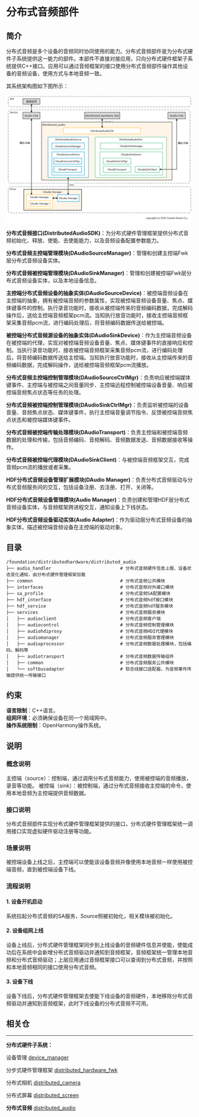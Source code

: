 # **分布式音频部件**

## **简介**

分布式音频是多个设备的音频同时协同使用的能力。分布式音频部件是为分布式硬件子系统提供这一能力的部件。本部件不直接对接应用，只向分布式硬件框架子系统提供C++接口。应用可以通过音频框架的接口使用分布式音频部件操作其他设备的音频设备，使用方式与本地音频一致。

其系统架构图如下图所示：

![](figures/distributedaudio_arch.png)

**分布式音频接口(DistributedAudioSDK)**：为分布式硬件管理框架提供分布式音频初始化、释放、使能、去使能能力，以及音频设备配置参数能力。

**分布式音频主控端管理模块(DAudioSourceManager)**：管理和创建主控端Fwk层分布式音频设备实体。

**分布式音频被控端管理模块(DAudioSinkManager)**：管理和创建被控端Fwk层分布式音频设备实体，以及本地设备信息。

**主控端分布式音频设备的抽象实体(DAudioSourceDevice)**：被控端音频设备在主控端的抽象，拥有被控端音频的参数属性，实现被控端音频设备音量、焦点、媒体键事件的控制。执行录音功能时，接收从被控端传来的音频编码数据，完成解码操作后，送给主控端音频框架pcm流。当知执行放音功能时，接收主控端音频框架采集音频pcm流，进行编码处理后，将音频编码数据传送给被控端。

**被控端分布式音频源设备的抽象实体(DAudioSinkDevice)**：作为主控端音频设备在被控端的代理，实现对被控端音频设备音量、焦点、媒体键事件的直接响应和控制。当执行录音功能时，接收被控端音频框架采集音频pcm流，进行编码处理后，将音频编码数据传送给主控端。当知执行放音功能时，接收从主控端传来的音频编码数据，完成解码操作，送给被控端音频框架pcm流播放。

**分布式音频主控端控制管理模块(DAudioSourceCtrlMgr)**：负责响应被控端媒体键事件、主控端与被控端之间音量同步、主控端远程控制被控端设备音量、响应被控端音频焦点状态等任务的处理。

**分布式音频被控端控制管理模块(DAudioSinkCtrlMgr)**：负责监听被控端的设备音量、音频焦点状态、媒体键事件，执行主控端音量调节指令、反馈被控端音频焦点状态和被控端媒体键事件。

**分布式音频被控端传输处理模块(DAudioTransport)**：负责主控端和被控端音频数据的处理和传输，包括音频编码、音频解码、音频数据发送、音频数据接收等操作。

**分布式音频被控端代理模块(DAudioSinkClient)**：与被控端音频框架交互，完成音频pcm流的播放或者采集。

**HDF分布式音频设备管理扩展模块(DAudio Manager)**：负责分布式音频驱动与分布式音频服务间的交互，包括设备注册、去注册、打开、关闭等。

**HDF分布式音频设备管理模块(Audio Manager)**：负责创建和管理HDF层分布式音频设备实体，与音频框架跨进程交互，通知设备上下线状态。

**HDF分布式音频设备驱动实体(Audio Adapter)**：作为驱动层分布式音频设备的抽象实体，描述被控端音频设备在主控端的驱动对象。


## **目录**

```
/foundation/distributedhardware/distributed_audio
├── audio_handler                          # 分布式音频硬件信息上报、设备状态变化通知，由分布式硬件管理框架加载
├── common                                 # 分布式音频公共模块
├── interfaces                             # 分布式音频对外接口模块
├── sa_profile                             # 分布式音频SA配置模块
├── hdf_interface                          # 分布式音频hdf接口模块
├── hdf_service                            # 分布式音频hdf服务模块
├── services                               # 分布式音频服务模块
│   ├── audioclient                        # 分布式音频客户端
│   ├── audiocontrol                       # 分布式音频控制管理模块
│   ├── audiohdiproxy                      # 分布式音频HDI代理模块
│   ├── audiomanager                       # 分布式音频服务管理模块
│   ├── audioprocessor                     # 分布式音频数据处理模块，包括编码，解码等
│   ├── audiotransport                     # 分布式音频数据传输组件
│   ├── common                             # 分布式音频服务公共模块
│   └── softbusadapter                     # 软总线接口适配器，为音频事件传输提供统一传输接口
```

## **约束**
**语言限制**：C++语言。  
**组网环境**：必须确保设备在同一个局域网中。  
**操作系统限制**：OpenHarmony操作系统。  

## **说明**
### **概念说明**
主控端（source）：控制端，通过调用分布式音频能力，使用被控端的音频播放，录音等功能。
被控端（sink）：被控制端，通过分布式音频接收主控端的命令，使用本地音频为主控端提供音频数据。

### **接口说明**
分布式音频部件实现分布式硬件管理框架提供的接口，分布式硬件管理框架统一调用接口实现虚拟硬件驱动注册等功能。

### **场景说明**
被控端设备上线之后，主控端可以使能该设备音频并像使用本地音频一样使用被控端音频，直到被控端设备下线。

### **流程说明**
#### **1. 设备开机启动**
系统拉起分布式音频的SA服务，Source侧被初始化，相关模块被初始化。

#### **2. 设备组网上线**
设备上线后，分布式硬件管理框架同步到上线设备的音频硬件信息并使能，使能成功后在系统中会新增分布式音频驱动并通知到音频框架，音频框架统一管理本地音频和分布式音频驱动；上层应用通过音频框架接口可以查询到分布式音频，并按照和本地音频相同的接口使用分布式音频。

#### **3. 设备下线**
设备下线后，分布式硬件管理框架去使能下线设备的音频硬件，本地移除分布式音频驱动并通知到音频框架，此时下线设备的分布式音频不可用。

## **相关仓**
****
**分布式硬件子系统：**

设备管理
[device_manager](https://gitee.com/openharmony/distributedhardware_device_manager)

分步式硬件管理框架
[distributed_hardware_fwk](https://gitee.com/openharmony/distributedhardware_distributed_hardware_fwk)

分布式相机
[distributed_camera](https://gitee.com/openharmony/distributedhardware_distributed_camera)

分布式屏幕
[distributed_screen](https://gitee.com/openharmony/distributedhardware_distributed_screen)

**分布式音频**
[distributed_audio](http://mgit-tm.rnd.huawei.com/hmf/distributedhardware/distributed_audio)
